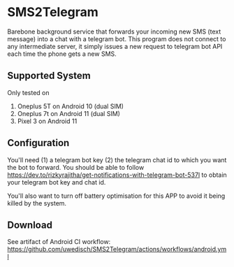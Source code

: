 # SMS2Telegram

Barebone background service that forwards your incoming new SMS (text message) into a chat with a telegram bot.
This program does not connect to any intermediate server, it simply issues a new request to telegram bot API each time the phone gets a new SMS.


## Supported System

Only tested on

1. Oneplus 5T on Android 10 (dual SIM)
2. Oneplus 7t on Android 11 (dual SIM)
3. Pixel 3 on Android 11


## Configuration

You'll need (1) a telegram bot key (2) the telegram chat id to which you want the bot to forward.
You should be able to follow https://dev.to/rizkyrajitha/get-notifications-with-telegram-bot-537l to obtain your telegram bot key and chat id.

You'll also want to turn off battery optimisation for this APP to avoid it being killed by the system.


## Download

See artifact of Android CI workflow: https://github.com/uwedisch/SMS2Telegram/actions/workflows/android.yml
